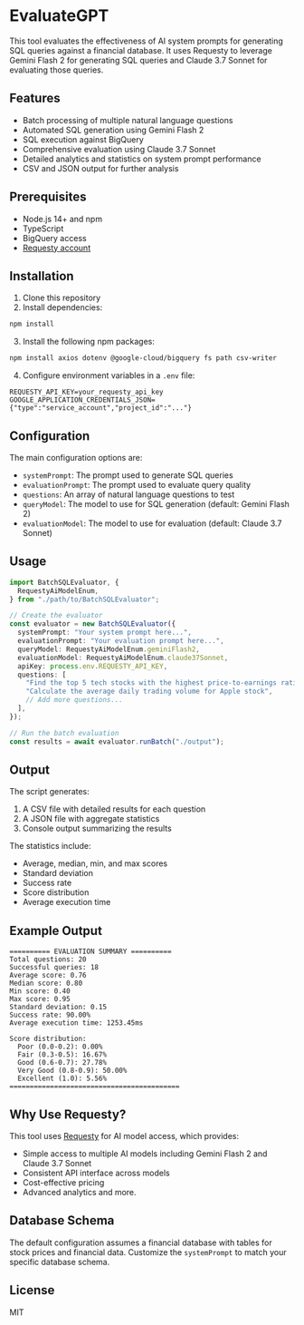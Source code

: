 # EvaluateGPT

This tool evaluates the effectiveness of AI system prompts for generating SQL queries against a financial database. It uses Requesty to leverage Gemini Flash 2 for generating SQL queries and Claude 3.7 Sonnet for evaluating those queries.

## Features

- Batch processing of multiple natural language questions
- Automated SQL generation using Gemini Flash 2
- SQL execution against BigQuery
- Comprehensive evaluation using Claude 3.7 Sonnet
- Detailed analytics and statistics on system prompt performance
- CSV and JSON output for further analysis

## Prerequisites

- Node.js 14+ and npm
- TypeScript
- BigQuery access
- [Requesty account](https://app.requesty.ai/join?ref=e0603ee5)

## Installation

1. Clone this repository
2. Install dependencies:

```bash
npm install
```

3. Install the following npm packages:

```bash
npm install axios dotenv @google-cloud/bigquery fs path csv-writer
```

4. Configure environment variables in a `.env` file:

```
REQUESTY_API_KEY=your_requesty_api_key
GOOGLE_APPLICATION_CREDENTIALS_JSON={"type":"service_account","project_id":"..."}
```

## Configuration

The main configuration options are:

- `systemPrompt`: The prompt used to generate SQL queries
- `evaluationPrompt`: The prompt used to evaluate query quality
- `questions`: An array of natural language questions to test
- `queryModel`: The model to use for SQL generation (default: Gemini Flash 2)
- `evaluationModel`: The model to use for evaluation (default: Claude 3.7 Sonnet)

## Usage

```typescript
import BatchSQLEvaluator, {
  RequestyAiModelEnum,
} from "./path/to/BatchSQLEvaluator";

// Create the evaluator
const evaluator = new BatchSQLEvaluator({
  systemPrompt: "Your system prompt here...",
  evaluationPrompt: "Your evaluation prompt here...",
  queryModel: RequestyAiModelEnum.geminiFlash2,
  evaluationModel: RequestyAiModelEnum.claude37Sonnet,
  apiKey: process.env.REQUESTY_API_KEY,
  questions: [
    "Find the top 5 tech stocks with the highest price-to-earnings ratio",
    "Calculate the average daily trading volume for Apple stock",
    // Add more questions...
  ],
});

// Run the batch evaluation
const results = await evaluator.runBatch("./output");
```

## Output

The script generates:

1. A CSV file with detailed results for each question
2. A JSON file with aggregate statistics
3. Console output summarizing the results

The statistics include:

- Average, median, min, and max scores
- Standard deviation
- Success rate
- Score distribution
- Average execution time

## Example Output

```
========== EVALUATION SUMMARY ==========
Total questions: 20
Successful queries: 18
Average score: 0.76
Median score: 0.80
Min score: 0.40
Max score: 0.95
Standard deviation: 0.15
Success rate: 90.00%
Average execution time: 1253.45ms

Score distribution:
  Poor (0.0-0.2): 0.00%
  Fair (0.3-0.5): 16.67%
  Good (0.6-0.7): 27.78%
  Very Good (0.8-0.9): 50.00%
  Excellent (1.0): 5.56%
==========================================
```

## Why Use Requesty?

This tool uses [Requesty](https://app.requesty.ai/join?ref=e0603ee5) for AI model access, which provides:

- Simple access to multiple AI models including Gemini Flash 2 and Claude 3.7 Sonnet
- Consistent API interface across models
- Cost-effective pricing
- Advanced analytics and more.

## Database Schema

The default configuration assumes a financial database with tables for stock prices and financial data. Customize the `systemPrompt` to match your specific database schema.

## License

MIT

